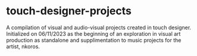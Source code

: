 # touch-designer-projects
A compilation of visual and audio-visual projects created in touch designer. Initialized on 06/11/2023 as the beginning of an exploration in visual art production as standalone and supplimentation to music projects for the artist, nkoros.


